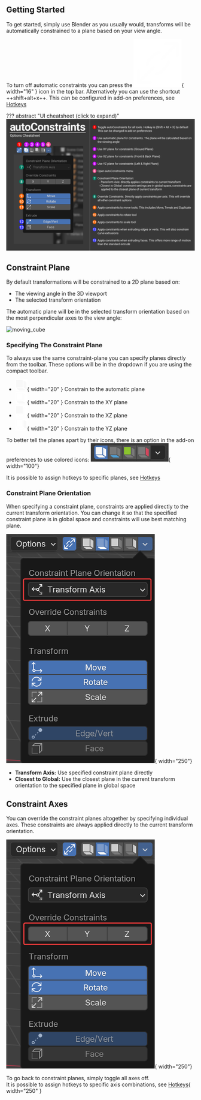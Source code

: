 ## Getting Started
To get started, simply use Blender as you usually would, transforms will be automatically constrained to a plane based on your view angle.

To turn off automatic constraints you can press the ![ac_on](assets/ac_on.png){ width="16" } icon in the top bar. Alternatively you can use the shortcut ++shift+alt+x++. This can be configured in add-on preferences, see [Hotkeys](hotkeys.md#toggle-constraints)

??? abstract "UI cheatsheet (click to expand)"
    ![cheatsheet](assets/Options_Cheatsheet_1_2.webp)

## Constraint Plane
By default transformations will be constrained to a 2D plane based on:

- The viewing angle in the 3D viewport
- The selected transform orientation

The automatic plane will be in the selected transform orientation based on the most perpendicular axes to the view angle:

![moving_cube](assets/cube_16_9_medium.gif)

### Specifying The Constraint Plane
To always use the same constraint-plane you can specify planes directly from the toolbar. These options will be in the dropdown if you are using the compact toolbar.

- ![ac_on](assets/AC_AUTO.png){ width="20" } Constrain to the automatic plane
- ![ac_on](assets/AC_XY.png){ width="20" } Constrain to the XY plane
- ![ac_on](assets/AC_XZ.png){ width="20" } Constrain to the XZ plane
- ![ac_on](assets/AC_YZ.png){ width="20" } Constrain to the YZ plane

To better tell the planes apart by their icons, there is an option in the add-on preferences to use colored icons: ![color_icons](assets/color_icons.png){ width="100"}

It is possible to assign hotkeys to specific planes, see [Hotkeys](hotkeys.md#specify-constraints-14)

### Constraint Plane Orientation
When specifying a constraint plane, constraints are applied directly to the current transform orientation. You can change it so that the specified constraint plane is in global space and constraints will use best matching plane.

![plane_orientation](assets/plane_orientation.png){ width="250"}

- **Transform Axis:** Use specified constraint plane directly
- **Closest to Global:** Use the closest plane in the current transform orientation to the specified plane in global space

## Constraint Axes
You can override the constraint planes altogether by specifying individual axes. These constraints are always applied directly to the current transform orientation.

![override_constraints](assets/override_constraints.png){ width="250"}

To go back to constraint planes, simply toggle all axes off.    
It is possible to assign hotkeys to specific axis combinations, see [Hotkeys](hotkeys.md#specify-constraints-14){ width="250" }

